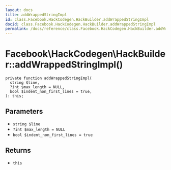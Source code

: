 ```yaml
---
layout: docs
title: addWrappedStringImpl
id: class.Facebook.HackCodegen.HackBuilder.addWrappedStringImpl
docid: class.Facebook.HackCodegen.HackBuilder.addWrappedStringImpl
permalink: /docs/reference/class.Facebook.HackCodegen.HackBuilder.addWrappedStringImpl/
---
```

# Facebook\\HackCodegen\\HackBuilder::addWrappedStringImpl()




``` Hack
private function addWrappedStringImpl(
  string $line,
  ?int $max_length = NULL,
  bool $indent_non_first_lines = true,
): this;
```




## Parameters




* ` string $line `
* ` ?int $max_length = NULL `
* ` bool $indent_non_first_lines = true `




## Returns




- ` this `